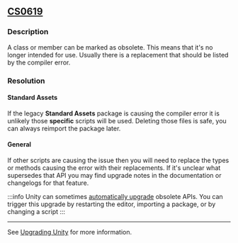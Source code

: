 ## [CS0619](https://docs.microsoft.com/en-us/dotnet/csharp/misc/cs0619)

### Description
A class or member can be marked as obsolete. This means that it's no longer intended for use. Usually there is a replacement that should be listed by the compiler error.  

### Resolution
#### Standard Assets
If the legacy **Standard Assets** package is causing the compiler error it is unlikely those **specific** scripts will be used. Deleting those files is safe, you can always reimport the package later.  

#### General
If other scripts are causing the issue then you will need to replace the types or methods causing the error with their replacements. If it's unclear what supersedes that API you may find upgrade notes in the documentation or changelogs for that feature.  

:::info
Unity can sometimes [automatically upgrade](https://docs.unity3d.com/Manual/APIUpdater.html) obsolete APIs. You can trigger this upgrade by restarting the editor, importing a package, or by changing a script
:::

---  
See [Upgrading Unity](https://docs.unity3d.com/Manual/UpgradeGuides.html) for more information.
